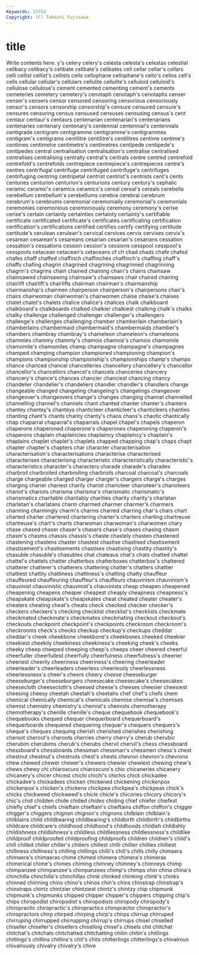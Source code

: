 ```yaml
---
Keywords: 13752 
Copyright: (C) Takeshi Fujisawa
---
```


# title

Write contents here.
y's celery celery's celesta celesta's celestas
celestial celibacy celibacy's celibate celibate's celibates cell cellar cellar's cellars
celli cellist cellist's cellists cello cellophane cellophane's cello's cellos cell's
cells cellular cellular's cellulars cellulite cellulite's celluloid celluloid's cellulose cellulose's
cement cemented cementing cement's cements cemeteries cemetery cemetery's cenotaph cenotaph's
cenotaphs censer censer's censers censor censored censoring censorious censoriously censor's
censors censorship censorship's censure censured censure's censures censuring census censused
censuses censusing census's cent centaur centaur's centaurs centenarian centenarian's centenarians
centenaries centenary centenary's centennial centennial's centennials centigrade centigram centigramme centigramme's
centigrammes centigram's centigrams centilitre centilitre's centilitres centime centime's centimes centimetre
centimetre's centimetres centipede centipede's centipedes central centralisation centralisation's centralise centralised
centralises centralising centrally central's centrals centre centred centrefold centrefold's centrefolds
centrepiece centrepiece's centrepieces centre's centres centrifugal centrifuge centrifuged centrifuge's centrifuges
centrifuging centring centripetal centrist centrist's centrists cent's cents centuries centurion
centurion's centurions century century's cephalic ceramic ceramic's ceramics ceramics's cereal
cereal's cereals cerebella cerebellum cerebellum's cerebellums cerebra cerebral cerebrum cerebrum's
cerebrums ceremonial ceremonially ceremonial's ceremonials ceremonies ceremonious ceremoniously ceremony ceremony's
cerise cerise's certain certainly certainties certainty certainty's certifiable certificate certificated
certificate's certificates certificating certification certification's certifications certified certifies certify certifying
certitude certitude's cerulean cerulean's cervical cervices cervix cervixes cervix's cesarean
cesarean's cesareans cesarian cesarian's cesarians cessation cessation's cessations cession cession's
cessions cesspool cesspool's cesspools cetacean cetacean's cetaceans cf ch chad
chads chafe chafed chafes chaff chaffed chaffinch chaffinches chaffinch's chaffing
chaff's chaffs chafing chagrin chagrined chagrining chagrinned chagrinning chagrin's chagrins
chain chained chaining chain's chains chainsaw chainsawed chainsawing chainsaw's chainsaws
chair chaired chairing chairlift chairlift's chairlifts chairman chairman's chairmanship chairmanship's
chairmen chairperson chairperson's chairpersons chair's chairs chairwoman chairwoman's chairwomen chaise
chaise's chaises chalet chalet's chalets chalice chalice's chalices chalk chalkboard
chalkboard's chalkboards chalked chalkier chalkiest chalking chalk's chalks chalky challenge
challenged challenger challenger's challengers challenge's challenges challenging chamber chamberlain chamberlain's
chamberlains chambermaid chambermaid's chambermaids chamber's chambers chambray chambray's chameleon chameleon's
chameleons chammies chammy chammy's chamois chamois's chamoix chamomile chamomile's chamomiles
champ champagne champagne's champagnes champed champing champion championed championing champion's
champions championship championship's championships champ's champs chance chanced chancel chancelleries
chancellery chancellery's chancellor chancellor's chancellors chancel's chancels chanceries chancery chancery's
chance's chances chancier chanciest chancing chancy chandelier chandelier's chandeliers chandler
chandler's chandlers change changeable changed changeling changeling's changelings changeover changeover's
changeovers change's changes changing channel channelled channelling channel's channels chant
chanted chanter chanter's chanters chantey chantey's chanteys chanticleer chanticleer's chanticleers
chanties chanting chant's chants chanty chanty's chaos chaos's chaotic chaotically
chap chaparral chaparral's chaparrals chapel chapel's chapels chaperon chaperone chaperoned
chaperone's chaperones chaperoning chaperon's chaperons chaplain chaplaincies chaplaincy chaplaincy's chaplain's
chaplains chaplet chaplet's chaplets chapped chapping chap's chaps chapt chapter
chapter's chapters char character characterisation characterisation's characterisations characterise characterised characterises
characterising characteristic characteristically characteristic's characteristics character's characters charade charade's charades
charbroil charbroiled charbroiling charbroils charcoal charcoal's charcoals charge chargeable charged
charger charger's chargers charge's charges charging charier chariest charily chariot
charioteer charioteer's charioteers chariot's chariots charisma charisma's charismatic charismatic's charismatics
charitable charitably charities charity charity's charlatan charlatan's charlatans charm charmed
charmer charmer's charmers charming charmingly charm's charms charred charring char's
chars chart charted charter chartered chartering charter's charters charting chartreuse
chartreuse's chart's charts charwoman charwoman's charwomen chary chase chased chaser
chaser's chasers chase's chases chasing chasm chasm's chasms chassis chassis's
chaste chastely chasten chastened chastening chastens chaster chastest chastise chastised
chastisement chastisement's chastisements chastises chastising chastity chastity's chasuble chasuble's chasubles
chat chateaus chat's chats chatted chattel chattel's chattels chatter chatterbox
chatterboxes chatterbox's chattered chatterer chatterer's chatterers chattering chatter's chatters chattier
chattiest chattily chattiness chattiness's chatting chatty chauffeur chauffeured chauffeuring chauffeur's
chauffeurs chauvinism chauvinism's chauvinist chauvinistic chauvinist's chauvinists cheap cheapen cheapened
cheapening cheapens cheaper cheapest cheaply cheapness cheapness's cheapskate cheapskate's cheapskates
cheat cheated cheater cheater's cheaters cheating cheat's cheats check checked
checker checker's checkers checkers's checking checklist checklist's checklists checkmate checkmated
checkmate's checkmates checkmating checkout checkout's checkouts checkpoint checkpoint's checkpoints checkroom
checkroom's checkrooms check's checks checkup checkup's checkups cheddar cheddar's cheek
cheekbone cheekbone's cheekbones cheeked cheekier cheekiest cheekily cheekiness cheekiness's cheeking
cheek's cheeks cheeky cheep cheeped cheeping cheep's cheeps cheer cheered
cheerful cheerfuller cheerfullest cheerfully cheerfulness cheerfulness's cheerier cheeriest cheerily cheeriness
cheeriness's cheering cheerleader cheerleader's cheerleaders cheerless cheerlessly cheerlessness cheerlessness's cheer's
cheers cheery cheese cheeseburger cheeseburger's cheeseburgers cheesecake cheesecake's cheesecakes cheesecloth
cheesecloth's cheesed cheese's cheeses cheesier cheesiest cheesing cheesy cheetah cheetah's
cheetahs chef chef's chefs chem chemical chemically chemical's chemicals chemise
chemise's chemises chemist chemistry chemistry's chemist's chemists chemotherapy chemotherapy's chenille
chenille's cheque chequebook chequebook's chequebooks chequed chequer chequerboard chequerboard's chequerboards
chequered chequering chequer's chequers chequers's cheque's cheques chequing cherish cherished
cherishes cherishing cheroot cheroot's cheroots cherries cherry cherry's cherub cherubic
cherubim cherubims cherub's cherubs chervil chervil's chess chessboard chessboard's chessboards
chessman chessman's chessmen chess's chest chestnut chestnut's chestnuts chest's chests
chevron chevron's chevrons chew chewed chewer chewer's chewers chewier chewiest
chewing chew's chews chewy chi chiaroscuro chiaroscuro's chic chicaneries chicanery
chicanery's chicer chicest chichi chichi's chichis chick chickadee chickadee's chickadees
chicken chickened chickening chickenpox chickenpox's chicken's chickens chickpea chickpea's chickpeas
chick's chicks chickweed chickweed's chicle chicle's chicories chicory chicory's chic's
chid chidden chide chided chides chiding chief chiefer chiefest chiefly
chief's chiefs chieftain chieftain's chieftains chiffon chiffon's chigger chigger's chiggers
chignon chignon's chignons chilblain chilblain's chilblains child childbearing childbearing's childbirth
childbirth's childbirths childcare childcare's childhood childhood's childhoods childish childishly childishness
childishness's childless childlessness childlessness's childlike childproof childproofed childproofing childproofs children
children's child's chill chilled chiller chiller's chillers chillest chilli chillier
chillies chilliest chilliness chilliness's chilling chillings chilli's chill's chills chilly
chimaera chimaera's chimaeras chime chimed chimera chimera's chimeras chimerical chime's
chimes chiming chimney chimney's chimneys chimp chimpanzee chimpanzee's chimpanzees chimp's
chimps chin china china's chinchilla chinchilla's chinchillas chink chinked chinking
chink's chinks chinned chinning chino chino's chinos chin's chins chinstrap
chinstrap's chinstraps chintz chintzier chintziest chintz's chintzy chip chipmunk chipmunk's
chipmunks chipped chipper chipper's chippers chipping chip's chips chiropodist chiropodist's
chiropodists chiropody chiropody's chiropractic chiropractic's chiropractics chiropractor chiropractor's chiropractors chirp
chirped chirping chirp's chirps chirrup chirruped chirruping chirrupped chirrupping chirrup's
chirrups chisel chiselled chiseller chiseller's chisellers chiselling chisel's chisels chit
chitchat chitchat's chitchats chitchatted chitchatting chitin chitin's chitlings chitlings's chitlins
chitlins's chit's chits chitterlings chitterlings's chivalrous chivalrously chivalry chivalry's chive
